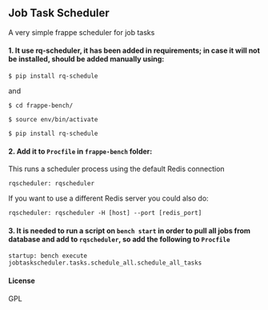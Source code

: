 ## Job Task Scheduler

A very simple frappe scheduler for job tasks


#### 1. It use **rq-scheduler**, it has been added in requirements; in case it will not be installed, should be added manually using:

`$ pip install rq-schedule`

and 

`$ cd frappe-bench/`

`$ source env/bin/activate`

`$ pip install rq-schedule`


#### 2. Add it to `Procfile` in `frappe-bench` folder:

This runs a scheduler process using the default Redis connection

`rqscheduler: rqscheduler`

If you want to use a different Redis server you could also do:

`rqscheduler: rqscheduler -H [host] --port [redis_port]`


#### 3. It is needed to run a script on `bench start` in order to pull all jobs from database and add to `rqscheduler`, so add the following to `Procfile`

`startup: bench execute jobtaskscheduler.tasks.schedule_all.schedule_all_tasks`

#### License

GPL
